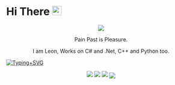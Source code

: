 <h1>Hi There <img src="https://media.giphy.com/media/hvRJCLFzcasrR4ia7z/giphy.gif" width="25px"></h1>
<p align="center">
   <img src="https://raw.github.com/CuteLeon/CuteLeon/master/README/Leon.gif" align="center"/>
   <p align="center">Pain Past is Pleasure.</p>
   <p align="center">I am Leon, Works on C# and .Net, C++ and Python too.</p>
</p>

[![Typing+SVG](https://readme-typing-svg.herokuapp.com?font=-apple-system%2CBlinkMacSystemFont%2C%22Segoe+UI%22%2CHelvetica%2CArial%2Csans-serif%2C%22Apple+Color+Emoji%22%2C%22Segoe+UI+Emoji%22&color=%23000000&size=16&width=700&lines=printf(%22Pain+Past+is+Pleasure.%22);Console.WriteLine(%22Pain+Past+is+Pleasure.%22);std::cout+<<+%22Pain+Past+is+Pleasure.%22+<<+std::endl;Pain+Past+is+Pleasure.)](https://git.io/typing-svg)

<p align="center">
   <img src="https://github-readme-stats.vercel.app/api/top-langs/?username=CuteLeon&layout=compact" />
   <img src="https://github-readme-stats.vercel.app/api?username=CuteLeon&count_private=true&include_all_commits=true&show_icons=true&hide=contribs" />
   <img src="https://github-profile-trophy.vercel.app/?username=CuteLeon&theme=monokai&no-bg=true&margin-w=5&column=7"/>
   <img src="https://activity-graph.herokuapp.com/graph?username=CuteLeon&theme=minimal" align="center"/>
</p>
